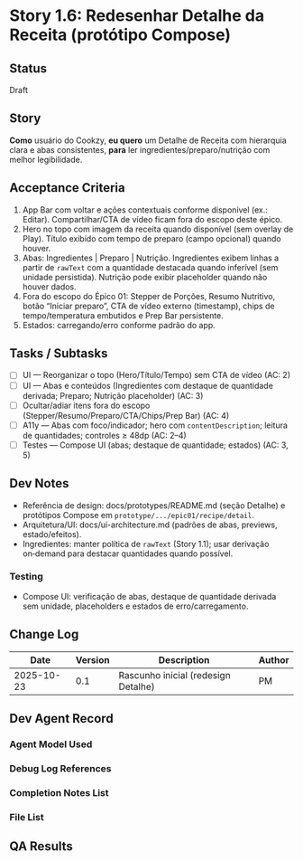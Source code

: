 # Story 1.6: Redesenhar Detalhe da Receita (protótipo Compose)

## Status
Draft

## Story
**Como** usuário do Cookzy,
**eu quero** um Detalhe de Receita com hierarquia clara e abas consistentes,
**para** ler ingredientes/preparo/nutrição com melhor legibilidade.

## Acceptance Criteria
1. App Bar com voltar e ações contextuais conforme disponível (ex.: Editar). Compartilhar/CTA de vídeo ficam fora do escopo deste épico.
2. Hero no topo com imagem da receita quando disponível (sem overlay de Play). Título exibido com tempo de preparo (campo opcional) quando houver.
3. Abas: Ingredientes | Preparo | Nutrição. Ingredientes exibem linhas a partir de `rawText` com a quantidade destacada quando inferível (sem unidade persistida). Nutrição pode exibir placeholder quando não houver dados.
4. Fora do escopo do Épico 01: Stepper de Porções, Resumo Nutritivo, botão “Iniciar preparo”, CTA de vídeo externo (timestamp), chips de tempo/temperatura embutidos e Prep Bar persistente.
5. Estados: carregando/erro conforme padrão do app.

## Tasks / Subtasks
- [ ] UI — Reorganizar o topo (Hero/Título/Tempo) sem CTA de vídeo (AC: 2)
- [ ] UI — Abas e conteúdos (Ingredientes com destaque de quantidade derivada; Preparo; Nutrição placeholder) (AC: 3)
- [ ] Ocultar/adiar itens fora do escopo (Stepper/Resumo/Preparo/CTA/Chips/Prep Bar) (AC: 4)
- [ ] A11y — Abas com foco/indicador; hero com `contentDescription`; leitura de quantidades; controles ≥ 48dp (AC: 2–4)
- [ ] Testes — Compose UI (abas; destaque de quantidade; estados) (AC: 3, 5)

## Dev Notes
- Referência de design: docs/prototypes/README.md (seção Detalhe) e protótipos Compose em `prototype/.../epic01/recipe/detail`.
- Arquitetura/UI: docs/ui-architecture.md (padrões de abas, previews, estado/efeitos).
- Ingredientes: manter política de `rawText` (Story 1.1); usar derivação on‑demand para destacar quantidades quando possível.

### Testing
- Compose UI: verificação de abas, destaque de quantidade derivada sem unidade, placeholders e estados de erro/carregamento.

## Change Log
| Date       | Version | Description                         | Author |
|------------|---------|-------------------------------------|--------|
| 2025-10-23 | 0.1     | Rascunho inicial (redesign Detalhe) | PM     |

## Dev Agent Record

### Agent Model Used

### Debug Log References

### Completion Notes List

### File List

## QA Results
